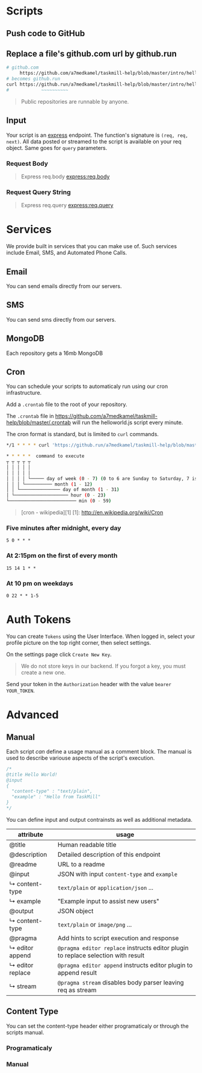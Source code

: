 Scripts
=======

## Push code to GitHub

<code git-src='https://github.com/a7medkamel/taskmill-help/blob/master/intro/helloworld.js'></code>

[github]: http://github.com/

## Replace a file's **github.com** url by **github.run**

```bash
# github.com
     https://github.com/a7medkamel/taskmill-help/blob/master/intro/helloworld.js
# becomes github.run
curl https://github.run/a7medkamel/taskmill-help/blob/master/intro/helloworld.js
#            ~~~~~~~~~~
```


> Public repositories are runnable by anyone.

## Input

Your script is an [express] endpoint. The function's signature is `(req, req, next)`. All data posted or streamed to the script is available on your req object. Same goes for `query` parameters.

### Request Body
<code git-src='https://github.com/a7medkamel/taskmill-help/blob/master/intro/req-body.js'></code>
> Express req.body [express:req.body]

### Request Query String
<code git-src='https://github.com/a7medkamel/taskmill-help/blob/master/intro/req-query.js'></code>
> Express req.query [express:req.query]

[express]: http://expressjs.com/
[express:req.body]: http://expressjs.com/4x/api.html#req.body
[express:req.query]: http://expressjs.com/4x/api.html#req.query

# Services

We provide built in services that you can make use of. Such services include Email, SMS, and Automated Phone Calls.

## Email

You can send emails directly from our servers.

<code git-src='https://github.com/a7medkamel/taskmill-help/blob/master/services/email.js'></code>

## SMS

You can send sms directly from our servers.


<code git-src='https://github.com/a7medkamel/taskmill-help/blob/master/services/sms.js'></code>


## MongoDB

Each repository gets a 16mb MongoDB

<code git-src='https://github.com/a7medkamel/taskmill-help/blob/master/services/mongodb.js'></code>

## Cron

You can schedule your scripts to automaticaly run using our cron infrastructure.

Add a `.crontab` file to the root of your repository.

The `.crontab` file in https://github.com/a7medkamel/taskmill-help/blob/master/.crontab will run the helloworld.js script every minute.

The cron format is standard, but is limited to `curl` commands.

```bash
*/1 * * * * curl 'https://github.run/a7medkamel/taskmill-help/blob/master/helloworld.js'
```

```bash
* * * * *  command to execute
┬ ┬ ┬ ┬ ┬
│ │ │ │ │
│ │ │ │ │
│ │ │ │ └───── day of week (0 - 7) (0 to 6 are Sunday to Saturday, 7 is Sunday, the same as 0)
│ │ │ └────────── month (1 - 12)
│ │ └─────────────── day of month (1 - 31)
│ └──────────────────── hour (0 - 23)
└───────────────────────── min (0 - 59)
```
> [cron - wikipedia][1]
[1]: http://en.wikipedia.org/wiki/Cron

### Five minutes after midnight, every day
```
5 0 * * *
```
### At 2:15pm on the first of every month
```
15 14 1 * *
```
### At 10 pm on weekdays
```
0 22 * * 1-5
```

# Auth Tokens

You can create `Tokens` using the User Interface. When logged in, select your profile picture on the top right corner, then select settings.

On the settings page click `Create New Key`.

> We do not store keys in our backend. If you forgot a key, you must create a new one.

Send your token in the `Authorization` header with the value `bearer YOUR_TOKEN`.

# Advanced

## Manual
Each script *can* define a usage manual as a comment block. The manual is used to describe variouse aspects of the script's execution.

```javascript
/*
@title Hello World!
@input
{
  "content-type" : "text/plain",
  "example" : "Hello from TaskMill"
}
*/
```

You can define input and output contrainsts as well as additional metadata.

| attribute           | usage                                                                                 |
|----------------     |---------------------------------------------------------------------------------------|
| @title              | Human readable title                                                                  |
| @description        | Detailed description of this endpoint                                                 |
| @readme             | URL to a readme                                                                       |
| @input              | JSON with input `content-type` and `example`                                          |
| ↳ content-type      | `text/plain` or `application/json` ...                                                |
| ↳ example           | "Example input to assist new users"                                                   |
| @output             | JSON object                                                                           |
| ↳ content-type      | `text/plain` or `image/png` ...                                                       |
| @pragma             | Add hints to script execution and response                                            |
| ↳ editor append     | `@pragma editor replace` instructs editor plugin to replace selection with result     |
| ↳ editor replace    | `@pragma editor append` instructs editor plugin to append result                      |
| ↳ stream            | `@pragma stream` disables body parser leaving req as stream                           |


## Content Type

You can set the content-type header either programaticaly or through the scripts manual.

### Programaticaly

<code git-src='https://github.com/a7medkamel/taskmill-help/blob/master/intro/content-type.js'></code>

### Manual
<code git-src='https://github.com/a7medkamel/taskmill-help/blob/master/manual/output.js'></code>
